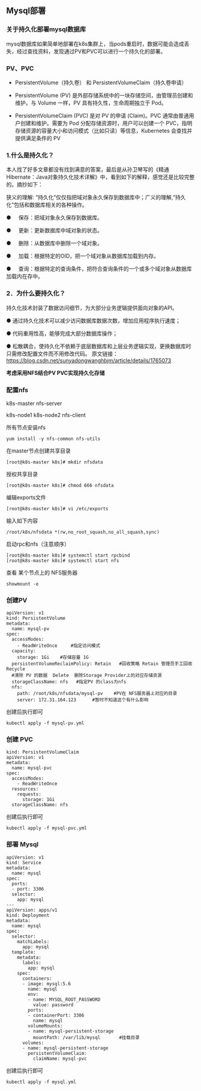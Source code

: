 ## Mysql部署

### 关于持久化部署mysql数据库
  mysql数据库如果简单地部署在k8s集群上，当pods重启时，数据可能会造成丢失，经过查找资料，发现通过PV和PVC可以进行一个持久化的部署。
  
### PV、PVC
- PersistentVolume（持久卷） 和 PersistentVolumeClaim（持久卷申请）
- PersistentVolume (PV) 是外部存储系统中的一块存储空间，由管理员创建和维护。与 Volume 一样，PV 具有持久性，生命周期独立于 Pod。

- PersistentVolumeClaim (PVC) 是对 PV 的申请 (Claim)。PVC 通常由普通用户创建和维护。需要为 Pod 分配存储资源时，用户可以创建一个 PVC，指明存储资源的容量大小和访问模式（比如只读）等信息，Kubernetes 会查找并提供满足条件的 PV

### 1.什么是持久化？
本人找了好多文章都没有找到满意的答案，最后是从孙卫琴写的《精通Hibernate：Java对象持久化技术详解》中，看到如下的解释，感觉还是比较完整的。摘抄如下：

狭义的理解: “持久化”仅仅指把域对象永久保存到数据库中；广义的理解,“持久化”包括和数据库相关的各种操作。

●     保存：把域对象永久保存到数据库。

●     更新：更新数据库中域对象的状态。

●     删除：从数据库中删除一个域对象。

●     加载：根据特定的OID，把一个域对象从数据库加载到内存。

●     查询：根据特定的查询条件，把符合查询条件的一个或多个域对象从数据库加载内在存中。

### 2．为什么要持久化？
持久化技术封装了数据访问细节，为大部分业务逻辑提供面向对象的API。

● 通过持久化技术可以减少访问数据库数据次数，增加应用程序执行速度；

● 代码重用性高，能够完成大部分数据库操作；

● 松散耦合，使持久化不依赖于底层数据库和上层业务逻辑实现，更换数据库时只需修改配置文件而不用修改代码。
原文链接：https://blog.csdn.net/sunyadongwanghbjm/article/details/1765073

**考虑采用NFS结合PV PVC实现持久化存储**

### 配置nfs
k8s-master  nfs-server

k8s-node1  k8s-node2 nfs-client

所有节点安装nfs
```
yum install -y nfs-common nfs-utils 
```
在master节点创建共享目录
```
[root@k8s-master k8s]# mkdir nfsdata
```
授权共享目录
```
[root@k8s-master k8s]# chmod 666 nfsdata
```
编辑exports文件
```
[root@k8s-master k8s]# vi /etc/exports
```
输入如下内容
```
/root/k8s/nfsdata *(rw,no_root_squash,no_all_squash,sync)
```

启动rpc和nfs（注意顺序）
```
[root@k8s-master k8s]# systemctl start rpcbind
[root@k8s-master k8s]# systemctl start nfs
```
查看 某个节点上的 NFS服务器
```
showmount -e
```
### 创建PV


```
apiVersion: v1
kind: PersistentVolume
metadata:
  name: mysql-pv
spec:
  accessModes:
    - ReadWriteOnce     #指定访问模式
  capacity:
    storage: 1Gi    #存储容量 1G
  persistentVolumeReclaimPolicy: Retain   #回收策略 Retain 管理员手工回收 Recycle  
  #清除 PV 的数据  Delete  删除Storage Provider上的对应存储资源
  storageClassName: nfs   #指定PV 的class为nfs
  nfs:
    path: /root/k8s/nfsdata/mysql-pv    #PV在 NFS服务器上对应的目录
    server: 172.31.164.123      #暂时不知道这个有什么影响
```
创建后执行即可
```
kubectl apply -f mysql-pv.yml
```

### 创建 PVC

```
kind: PersistentVolumeClaim
apiVersion: v1
metadata:
  name: mysql-pvc
spec:
  accessModes:
    - ReadWriteOnce
  resources:
    requests:
      storage: 1Gi
  storageClassName: nfs
```
创建后执行即可
```
kubectl apply -f mysql-pvc.yml
```

### 部署 Mysql

```
apiVersion: v1
kind: Service
metadata:
  name: mysql
spec:
  ports:
  - port: 3306
  selector:
    app: mysql
---
apiVersion: apps/v1
kind: Deployment
metadata:
  name: mysql
spec:
  selector:
    matchLabels:
      app: mysql
  template:
    metadata:
      labels:
        app: mysql
    spec:
      containers:
      - image: mysql:5.6
        name: mysql
        env:
        - name: MYSQL_ROOT_PASSWORD
          value: password
        ports:
        - containerPort: 3306
          name: mysql
        volumeMounts:
        - name: mysql-persistent-storage
          mountPath: /var/lib/mysql       #挂载目录
      volumes:
      - name: mysql-persistent-storage
        persistentVolumeClaim:
          claimName: mysql-pvc
```

创建后执行即可
```
kubectl apply -f mysql.yml
```

